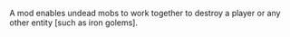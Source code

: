 A mod enables undead mobs to work together to destroy a player or any other entity [such as iron golems].
